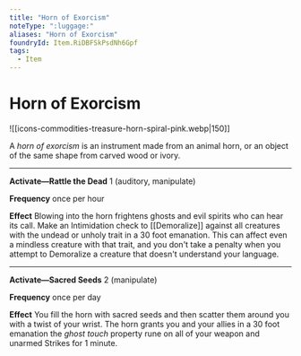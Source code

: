 ```yaml
---
title: "Horn of Exorcism"
noteType: ":luggage:"
aliases: "Horn of Exorcism"
foundryId: Item.RiDBFSkPsdNh6Gpf
tags:
  - Item
---
```


# Horn of Exorcism
![[icons-commodities-treasure-horn-spiral-pink.webp|150]]

A _horn of exorcism_ is an instrument made from an animal horn, or an object of the same shape from carved wood or ivory.

* * *

**Activate—Rattle the Dead** 1 (auditory, manipulate)

**Frequency** once per hour

**Effect** Blowing into the horn frightens ghosts and evil spirits who can hear its call. Make an Intimidation check to [[Demoralize]] against all creatures with the undead or unholy trait in a 30 foot emanation. This can affect even a mindless creature with that trait, and you don't take a penalty when you attempt to Demoralize a creature that doesn't understand your language.

* * *

**Activate—Sacred Seeds** 2 (manipulate)

**Frequency** once per day

**Effect** You fill the horn with sacred seeds and then scatter them around you with a twist of your wrist. The horn grants you and your allies in a 30 foot emanation the _ghost touch_ property rune on all of your weapon and unarmed Strikes for 1 minute.


